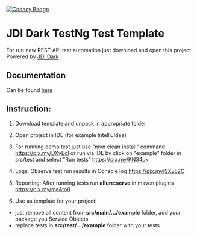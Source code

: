 [![Codacy Badge](https://api.codacy.com/project/badge/Grade/33945d791ef14f41ae05740328d7bdb9)](https://www.codacy.com/app/jdi-testing/jdi-dark?utm_source=github.com&amp;utm_medium=referral&amp;utm_content=jdi-testing/jdi-dark&amp;utm_campaign=Badge_Grade)

# JDI Dark TestNg Test Template
For run new REST API test automation just download and open this project
Powered by [JDI Dark](https://github.com/jdi-testing/jdi-dark)

## Documentation
Can be found [here](https://jdi-docs.github.io/jdi-dark)

## Instruction:
1. Download template and unpack in appropriate folder

2. Open project in IDE (for example IntelliJIdea)

3. For running demo test just use "mvn clean install" command
https://pix.my/DXyEcI
or run via IDE by click on "example" folder in src/test and select "Run tests"
https://pix.my/KN34uk

4. Logs: Observe test run results in Console log
https://pix.my/SXy52C

5. Reporting: After running tests run **allure:serve** in maven plugins
https://pix.my/meAto8

6. Use as template for your project: 
* just remove all content from **src/main/.../example** folder, add your package you Service Objects
* replace tests in **src/test/.../example** folder with your tests
